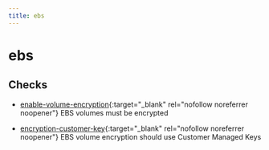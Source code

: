 ```yaml
---
title: ebs
---
```


# ebs

## Checks


- [enable-volume-encryption](enable-volume-encryption){:target="_blank" rel="nofollow noreferrer noopener"} EBS volumes must be encrypted

- [encryption-customer-key](encryption-customer-key){:target="_blank" rel="nofollow noreferrer noopener"} EBS volume encryption should use Customer Managed Keys



